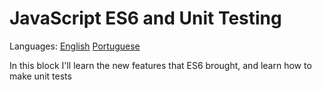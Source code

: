 # JavaScript ES6 and Unit Testing

Languages: [English](https://github.com/mayusatori/trybe-exercises/blob/main/exercises/B7/README.en.md#javascript-es6-and-unit-testing) [Portuguese](https://github.com/mayusatori/trybe-exercises/tree/main/exercises/B7#javascript-es6-e-testes-unit%C3%A1rios)

In this block I'll learn the new features that ES6 brought, and learn how to make unit tests 
